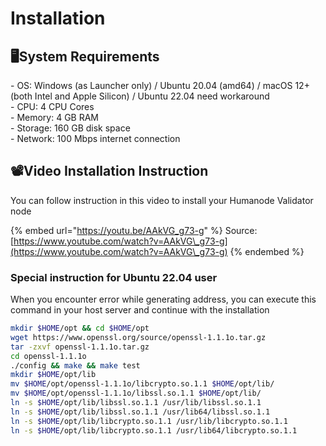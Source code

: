 # Installation

## 🖥️System Requirements

\- OS: Windows (as Launcher only) / Ubuntu 20.04 (amd64) / macOS 12+ (both Intel and Apple Silicon) / Ubuntu 22.04 need workaround \
\- CPU: 4 CPU Cores \
\- Memory: 4 GB RAM \
\- Storage: 160 GB disk space \
\- Network: 100 Mbps internet connection

## 📽️Video Installation Instruction

You can follow instruction in this video to install your Humanode Validator node

{% embed url="https://youtu.be/AAkVG_g73-g" %}
Source: [https://www.youtube.com/watch?v=AAkVG\_g73-g](https://www.youtube.com/watch?v=AAkVG\_g73-g)
{% endembed %}

### Special instruction for Ubuntu 22.04 user

When you encounter error while generating address, you can execute this command in your host server and continue with the installation

```sh
mkdir $HOME/opt && cd $HOME/opt
wget https://www.openssl.org/source/openssl-1.1.1o.tar.gz
tar -zxvf openssl-1.1.1o.tar.gz
cd openssl-1.1.1o
./config && make && make test
mkdir $HOME/opt/lib
mv $HOME/opt/openssl-1.1.1o/libcrypto.so.1.1 $HOME/opt/lib/
mv $HOME/opt/openssl-1.1.1o/libssl.so.1.1 $HOME/opt/lib/
ln -s $HOME/opt/lib/libssl.so.1.1 /usr/lib/libssl.so.1.1
ln -s $HOME/opt/lib/libssl.so.1.1 /usr/lib64/libssl.so.1.1
ln -s $HOME/opt/lib/libcrypto.so.1.1 /usr/lib/libcrypto.so.1.1
ln -s $HOME/opt/lib/libcrypto.so.1.1 /usr/lib64/libcrypto.so.1.1
```
